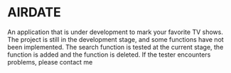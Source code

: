 # AIRDATE
An application that is under development to mark your favorite TV shows. The project is still in the development stage, and some functions have not been implemented. The search function is tested at the current stage, the function is added and the function is deleted. If the tester encounters problems, please contact me
